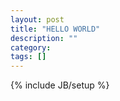 ```yaml
---
layout: post
title: "HELLO WORLD"
description: ""
category: 
tags: []
---
```

{% include JB/setup %}
